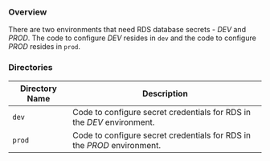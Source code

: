 ### Overview

There are two environments that need RDS database secrets - *DEV* and *PROD*.  The code to configure *DEV* 
resides in `dev` and the code to configure *PROD* resides in `prod`.

### Directories

| Directory Name    | Description                                                                 |
|-------------------|-----------------------------------------------------------------------------|
| `dev`             | Code to configure secret credentials for RDS in the *DEV* environment.      |
| `prod`            | Code to configure secret credentials for RDS in the *PROD* environment.     |